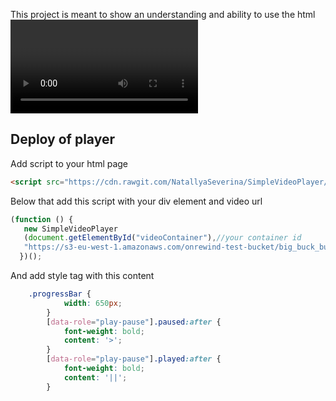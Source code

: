 This project is meant to show an understanding and ability to use the html <video> tag and
its API.
Natives controls are hidden
 A personalised progress bar is visible and update during playback
 A custom play/pause button(s) implemented and control the video
 Implementation with  javascript (document.querySelector..)
 Some units testing. (mocha)

## Deploy of player 

Add script to your html page
```html
<script src="https://cdn.rawgit.com/NatallyaSeverina/SimpleVideoPlayer/dc2ac31b/src/js/SimpleVideoPlayer.js"></script>
```

Below that add this script with your div element and video url

```javascript
(function () {
   new SimpleVideoPlayer
   (document.getElementById("videoContainer"),//your container id
   "https://s3-eu-west-1.amazonaws.com/onrewind-test-bucket/big_buck_bunny.mp4");// source of video
  })();
```

And add style tag with this content

```css
    .progressBar {
			width: 650px;
		}
		[data-role="play-pause"].paused:after {
			font-weight: bold;
			content: '>';
		}
		[data-role="play-pause"].played:after {
			font-weight: bold;
			content: '||';
		}
```

